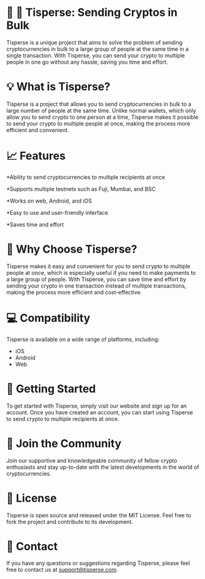 # 🚀 🚀 Tisperse: Sending Cryptos in Bulk

Tisperse is a unique project that aims to solve the problem of sending cryptocurrencies in bulk to a large group of people at the same time in a single transaction. With Tisperse, you can send your crypto to multiple people in one go without any hassle, saving you time and effort.

# 💡 What is Tisperse?

Tisperse is a project that allows you to send cryptocurrencies in bulk to a large number of people at the same time. Unlike normal wallets, which only allow you to send crypto to one person at a time, Tisperse makes it possible to send your crypto to multiple people at once, making the process more efficient and convenient.

# 📈 Features

*Ability to send cryptocurrencies to multiple recipients at once

*Supports multiple testnets such as Fuji, Mumbai, and BSC

*Works on web, Android, and iOS

*Easy to use and user-friendly interface

*Saves time and effort

# 💬 Why Choose Tisperse?

Tisperse makes it easy and convenient for you to send crypto to multiple people at once, which is especially useful if you need to make payments to a large group of people. With Tisperse, you can save time and effort by sending your crypto in one transaction instead of multiple transactions, making the process more efficient and cost-effective.

# 💻 Compatibility

Tisperse is available on a wide range of platforms, including:
  * iOS
  * Android
  * Web

# 📖 Getting Started

To get started with Tisperse, simply visit our website and sign up for an account. Once you have created an account, you can start using Tisperse to send crypto to multiple recipients at once.

# 🙌 Join the Community

Join our supportive and knowledgeable community of fellow crypto enthusiasts and stay up-to-date with the latest developments in the world of cryptocurrencies.

# 📝 License

Tisperse is open source and released under the MIT License. Feel free to fork the project and contribute to its development.

# 📧 Contact

If you have any questions or suggestions regarding Tisperse, please feel free to contact us at support@tisperse.com.
